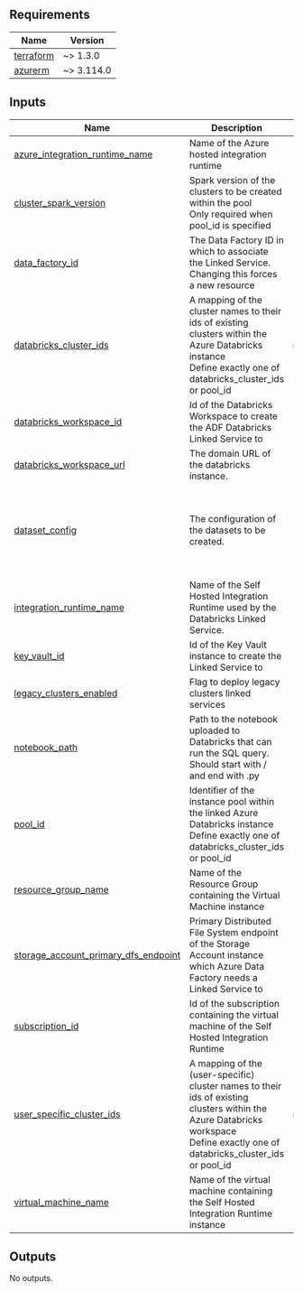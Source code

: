 <!-- BEGIN_TF_DOCS -->
## Requirements

| Name | Version |
|------|---------|
| <a name="requirement_terraform"></a> [terraform](#requirement\_terraform) | ~> 1.3.0 |
| <a name="requirement_azurerm"></a> [azurerm](#requirement\_azurerm) | ~> 3.114.0 |

## Inputs

| Name | Description | Type | Default | Required |
|------|-------------|------|---------|:--------:|
| <a name="input_azure_integration_runtime_name"></a> [azure\_integration\_runtime\_name](#input\_azure\_integration\_runtime\_name) | Name of the Azure hosted integration runtime | `string` | n/a | yes |
| <a name="input_cluster_spark_version"></a> [cluster\_spark\_version](#input\_cluster\_spark\_version) | Spark version of the clusters to be created within the pool<br>Only required when pool\_id is specified | `string` | `"10.4.x-scala2.12"` | no |
| <a name="input_data_factory_id"></a> [data\_factory\_id](#input\_data\_factory\_id) | The Data Factory ID in which to associate the Linked Service. Changing this forces a new resource | `string` | n/a | yes |
| <a name="input_databricks_cluster_ids"></a> [databricks\_cluster\_ids](#input\_databricks\_cluster\_ids) | A mapping of the cluster names to their ids of existing clusters within the Azure Databricks instance<br>Define exactly one of databricks\_cluster\_ids or pool\_id | `map(string)` | `{}` | no |
| <a name="input_databricks_workspace_id"></a> [databricks\_workspace\_id](#input\_databricks\_workspace\_id) | Id of the Databricks Workspace to create the ADF Databricks Linked Service to | `string` | n/a | yes |
| <a name="input_databricks_workspace_url"></a> [databricks\_workspace\_url](#input\_databricks\_workspace\_url) | The domain URL of the databricks instance. | `string` | n/a | yes |
| <a name="input_dataset_config"></a> [dataset\_config](#input\_dataset\_config) | The configuration of the datasets to be created. | <pre>list(object({<br>    dataset_name      = string<br>    container_name    = string<br>    file_type         = string<br>    compression_codec = string<br>    level             = optional(string)<br>  }))</pre> | n/a | yes |
| <a name="input_integration_runtime_name"></a> [integration\_runtime\_name](#input\_integration\_runtime\_name) | Name of the Self Hosted Integration Runtime used by the Databricks Linked Service. | `string` | n/a | yes |
| <a name="input_key_vault_id"></a> [key\_vault\_id](#input\_key\_vault\_id) | Id of the Key Vault instance to create the Linked Service to | `string` | n/a | yes |
| <a name="input_legacy_clusters_enabled"></a> [legacy\_clusters\_enabled](#input\_legacy\_clusters\_enabled) | Flag to deploy legacy clusters linked services | `bool` | `true` | no |
| <a name="input_notebook_path"></a> [notebook\_path](#input\_notebook\_path) | Path to the notebook uploaded to Databricks that can run the SQL query. Should start with / and end with .py | `string` | n/a | yes |
| <a name="input_pool_id"></a> [pool\_id](#input\_pool\_id) | Identifier of the instance pool within the linked Azure Databricks instance<br>Define exactly one of databricks\_cluster\_ids or pool\_id | `string` | `null` | no |
| <a name="input_resource_group_name"></a> [resource\_group\_name](#input\_resource\_group\_name) | Name of the Resource Group containing the Virtual Machine instance | `string` | n/a | yes |
| <a name="input_storage_account_primary_dfs_endpoint"></a> [storage\_account\_primary\_dfs\_endpoint](#input\_storage\_account\_primary\_dfs\_endpoint) | Primary Distributed File System endpoint of the Storage Account instance which Azure Data Factory needs a Linked Service to | `string` | n/a | yes |
| <a name="input_subscription_id"></a> [subscription\_id](#input\_subscription\_id) | Id of the subscription containing the virtual machine of the Self Hosted Integration Runtime | `string` | n/a | yes |
| <a name="input_user_specific_cluster_ids"></a> [user\_specific\_cluster\_ids](#input\_user\_specific\_cluster\_ids) | A mapping of the (user-specific) cluster names to their ids of existing clusters within the Azure Databricks workspace<br>Define exactly one of databricks\_cluster\_ids or pool\_id | `map(string)` | `{}` | no |
| <a name="input_virtual_machine_name"></a> [virtual\_machine\_name](#input\_virtual\_machine\_name) | Name of the virtual machine containing the Self Hosted Integration Runtime instance | `string` | n/a | yes |

## Outputs

No outputs.
<!-- END_TF_DOCS -->